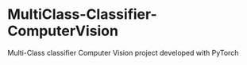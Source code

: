 # MultiClass-Classifier-ComputerVision
Multi-Class classifier Computer Vision project developed with PyTorch
